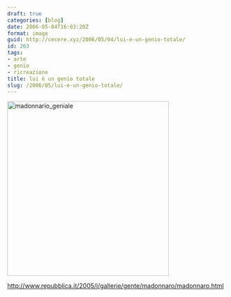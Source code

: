 ```yaml
---
draft: true
categories: [blog]
date: 2006-05-04T16:03:20Z
format: image
guid: http://cecere.xyz/2006/05/04/lui-e-un-genio-totale/
id: 263
tags:
- arte
- genio
- ricreazione
title: lui è un genio totale
slug: /2006/05/lui-e-un-genio-totale/
---
```


<img src="http://cecere.xyz/wp-content/uploads/sites/3/2006/05/madonnario_geniale.jpg" alt="madonnario_geniale" width="370" height="400" class="alignnone size-full wp-image-5488" srcset="http://cecere.xyz/wp-content/uploads/sites/3/2006/05/madonnario_geniale.jpg 370w, http://cecere.xyz/wp-content/uploads/sites/3/2006/05/madonnario_geniale-278x300.jpg 278w" sizes="(max-width: 370px) 100vw, 370px" /></p> http://www.repubblica.it/2005/j/gallerie/gente/madonnaro/madonnaro.html</a>